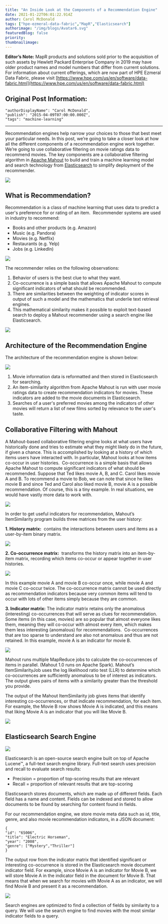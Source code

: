 ```yaml
---
title: "An Inside Look at the Components of a Recommendation Engine"
date: 2021-01-22T06:01:22.914Z
author: Carol McDonald 
tags: ["hpe-ezmeral-data-fabric","MapR","Elasticsearch"]
authorimage: "/img/blogs/Avatar6.svg"
featuredBlog: false
priority:
thumbnailimage:
---
```

**Editor’s Note:** MapR products and solutions sold prior to the acquisition of such assets by Hewlett Packard Enterprise Company in 2019 may have older product names and model numbers that differ from current solutions. For information about current offerings, which are now part of HPE Ezmeral Data Fabric, please visit [https://www.hpe.com/us/en/software/data-fabric.html](https://www.hpe.com/us/en/software/data-fabric.html)

## Original Post Information:

```
"authorDisplayName": "Carol McDonald",
"publish": "2015-04-09T07:00:00.000Z",
"tags": "machine-learning"
```
---
Recommendation engines help narrow your choices to those that best meet your particular needs. In this post, we’re going to take a closer look at how all the different components of a recommendation engine work together. We’re going to use collaborative filtering on movie ratings data to recommend movies. The key components are a collaborative filtering algorithm in <a target='\_blank'  href='http://mahout.apache.org/'>Apache Mahout</a> to build and train a machine learning model and search technology from <a target='\_blank'  href='https://www.elastic.co/elasticsearch/'>Elasticsearch</a> to simplify deployment of the recommender.

![](https://hpe-developer-portal.s3.amazonaws.com/uploads/media/2021/1/recommendation-engine-video-1611295605722.png)

## What is Recommendation?

Recommendation is a class of machine learning that uses data to predict a user's preference for or rating of an item.  Recommender systems are used in industry to recommend:

*   Books and other products (e.g. Amazon)
*   Music (e.g. Pandora)
*   Movies (e.g. Netflix)
*   Restaurants (e.g. Yelp)
*   Jobs (e.g. LinkedIn)

![](https://hpe-developer-portal.s3.amazonaws.com/uploads/media/2021/1/netflix-recommendation-engine-1611295620220.png)

The recommender relies on the following observations:

1.  Behavior of users is the best clue to what they want.
2.  Co-occurrence is a simple basis that allows Apache Mahout to compute significant indicators of what should be recommended.
3.  There are similarities between the weighting of indicator scores in output of such a model and the mathematics that underlie text retrieval engines.
4.  This mathematical similarity makes it possible to exploit text-based search to deploy a Mahout recommender using a search engine like Elasticsearch.

![](https://hpe-developer-portal.s3.amazonaws.com/uploads/media/2021/1/recommendation-engine-architecture-1611295634594.png)

## Architecture of the Recommendation Engine

The architecture of the recommendation engine is shown below:

![](https://hpe-developer-portal.s3.amazonaws.com/uploads/media/2021/1/architecture-recommendation-engine-1611295647852.png)

1.  Movie information data is reformatted and then stored in Elasticsearch for searching.
2.  An item-similarity algorithm from Apache Mahout is run with user movie ratings data to create recommendation indicators for movies. These indicators are added to the movie documents in Elasticsearch.  
3.  Searches of a user's preferred movies among the indicators of other movies will return a list of new films sorted by relevance to the user's taste.

## Collaborative Filtering with Mahout

A Mahout-based collaborative filtering engine looks at what users have historically done and tries to estimate what they might likely do in the future, if given a chance. This is accomplished by looking at a history of which items users have interacted with. In particular, Mahout looks at how items co-occur in user histories.  Co-occurrence is a simple basis that allows Apache Mahout to compute significant indicators of what should be recommended. Suppose that Ted likes movie A, B, and C. Carol likes movie A and B. To recommend a movie to Bob, we can note that since he likes movie B and since Ted and Carol also liked movie B, movie A is a possible recommendation. Of course, this is a tiny example. In real situations, we would have vastly more data to work with.

![](https://hpe-developer-portal.s3.amazonaws.com/uploads/media/2021/1/recommendation-grid-1611295660227.png)

In order to get useful indicators for recommendation, Mahout’s ItemSimilarity program builds three matrices from the user history:

**1\. History matrix:**  contains the interactions between users and items as a user-by-item binary matrix.

![](https://hpe-developer-portal.s3.amazonaws.com/uploads/media/2021/1/history-matrix-1611295671003.png)

**2\. Co-occurrence matrix:**  transforms the history matrix into an item-by-item matrix, recording which items co-occur or appear together in user histories.

![](https://hpe-developer-portal.s3.amazonaws.com/uploads/media/2021/1/co-occurrence-matrix-1611295696721.png)

In this example movie A and movie B co-occur once, while movie A and movie C co-occur twice. The co-occurrence matrix cannot be used directly as recommendation indicators because very common items will tend to occur with lots of other items simply because they are common.  

**3\. Indicator matrix:** The indicator matrix retains only the anomalous (interesting) co-occurrences that will serve as clues for recommendation. Some items (in this case, movies) are so popular that almost everyone likes them, meaning they will co-occur with almost every item, which makes them less interesting (anomalous) for recommendations.  Co-occurrences that are too sparse to understand are also not anomalous and thus are not retained. In this example, movie A is an indicator for movie B.    

![](https://hpe-developer-portal.s3.amazonaws.com/uploads/media/2021/1/indicator-matrix-1611295706790.png)

Mahout runs multiple MapReduce jobs to calculate the co-occurrences of items in parallel. (Mahout 1.0 runs on Apache Spark). Mahout’s ItemSimilarityJob uses the log likelihood ratio test (LLR) to determine which co-occurrences are sufficiently anomalous to be of interest as indicators. The output gives pairs of items with a similarity greater than the threshold you provide.

The output of the Mahout ItemSimilarity job gives items that identify interesting co-occurrences, or that indicate recommendation, for each item. For example, the Movie B row shows Movie A is indicated, and this means that liking Movie A is an indicator that you will like Movie B.  

![](https://hpe-developer-portal.s3.amazonaws.com/uploads/media/2021/1/indicator-matrix-2-1611295716322.png)

## Elasticsearch Search Engine

![](https://hpe-developer-portal.s3.amazonaws.com/uploads/media/2021/1/elasticsearch-search-engine-1611295728868.png)

Elasticsearch is an open-source search engine built on top of Apache Lucene™, a full-text search engine library. Full-text search uses precision and recall to evaluate search results:

*   Precision = proportion of top-scoring results that are relevant
*   Recall = proportion of relevant results that are top-scoring

Elasticsearch stores documents, which are made up of different fields. Each field has a name and content. Fields can be indexed and stored to allow documents to be found by searching for content found in fields.

For our recommendation engine, we store movie meta data such as id, title, genre, and also movie recommendation indicators, in a JSON document:

```
{
"id": "65006",
"title": "Electric Horseman",
"year": "2008",
"genre": ["Mystery","Thriller"]
}
```

The output row from the indicator matrix that identified significant or interesting co-occurrence is stored in the Elasticsearch movie document indicator field. For example, since Movie A is an indicator for Movie B, we will store Movie A in the indicator field in the document for Movie B. That means that when we search for movies with Movie A as an indicator, we will find Movie B and present it as a recommendation.

![](https://hpe-developer-portal.s3.amazonaws.com/uploads/media/2021/1/recommendation-matrix-1-1611295740359.png)

Search engines are optimized to find a collection of fields by similarity to a query. We will use the search engine to find movies with the most similar indicator fields to a query.